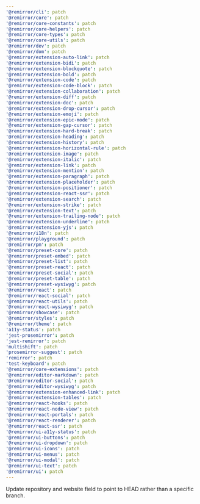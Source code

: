 ```yaml
---
'@remirror/cli': patch
'@remirror/core': patch
'@remirror/core-constants': patch
'@remirror/core-helpers': patch
'@remirror/core-types': patch
'@remirror/core-utils': patch
'@remirror/dev': patch
'@remirror/dom': patch
'@remirror/extension-auto-link': patch
'@remirror/extension-bidi': patch
'@remirror/extension-blockquote': patch
'@remirror/extension-bold': patch
'@remirror/extension-code': patch
'@remirror/extension-code-block': patch
'@remirror/extension-collaboration': patch
'@remirror/extension-diff': patch
'@remirror/extension-doc': patch
'@remirror/extension-drop-cursor': patch
'@remirror/extension-emoji': patch
'@remirror/extension-epic-mode': patch
'@remirror/extension-gap-cursor': patch
'@remirror/extension-hard-break': patch
'@remirror/extension-heading': patch
'@remirror/extension-history': patch
'@remirror/extension-horizontal-rule': patch
'@remirror/extension-image': patch
'@remirror/extension-italic': patch
'@remirror/extension-link': patch
'@remirror/extension-mention': patch
'@remirror/extension-paragraph': patch
'@remirror/extension-placeholder': patch
'@remirror/extension-positioner': patch
'@remirror/extension-react-ssr': patch
'@remirror/extension-search': patch
'@remirror/extension-strike': patch
'@remirror/extension-text': patch
'@remirror/extension-trailing-node': patch
'@remirror/extension-underline': patch
'@remirror/extension-yjs': patch
'@remirror/i18n': patch
'@remirror/playground': patch
'@remirror/pm': patch
'@remirror/preset-core': patch
'@remirror/preset-embed': patch
'@remirror/preset-list': patch
'@remirror/preset-react': patch
'@remirror/preset-social': patch
'@remirror/preset-table': patch
'@remirror/preset-wysiwyg': patch
'@remirror/react': patch
'@remirror/react-social': patch
'@remirror/react-utils': patch
'@remirror/react-wysiwyg': patch
'@remirror/showcase': patch
'@remirror/styles': patch
'@remirror/theme': patch
'a11y-status': patch
'jest-prosemirror': patch
'jest-remirror': patch
'multishift': patch
'prosemirror-suggest': patch
'remirror': patch
'test-keyboard': patch
'@remirror/core-extensions': patch
'@remirror/editor-markdown': patch
'@remirror/editor-social': patch
'@remirror/editor-wysiwyg': patch
'@remirror/extension-enhanced-link': patch
'@remirror/extension-tables': patch
'@remirror/react-hooks': patch
'@remirror/react-node-view': patch
'@remirror/react-portals': patch
'@remirror/react-renderer': patch
'@remirror/react-ssr': patch
'@remirror/ui-a11y-status': patch
'@remirror/ui-buttons': patch
'@remirror/ui-dropdown': patch
'@remirror/ui-icons': patch
'@remirror/ui-menus': patch
'@remirror/ui-modal': patch
'@remirror/ui-text': patch
'@remirror/ui': patch
---
```


Update repository and website field to point to HEAD rather than a specific branch.
